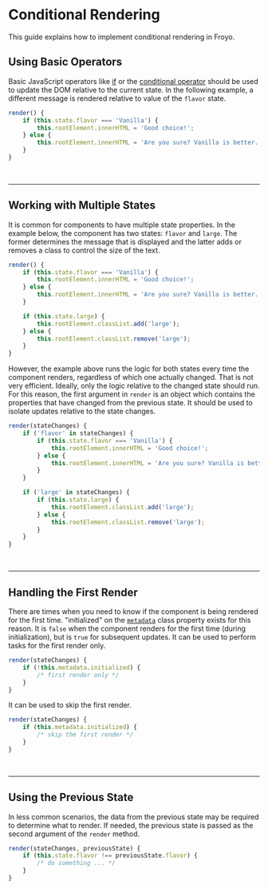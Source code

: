# Conditional Rendering

This guide explains how to implement conditional rendering in Froyo.

## Using Basic Operators

Basic JavaScript operators like [if](https://developer.mozilla.org/en-US/docs/Web/JavaScript/Reference/Statements/if...else) or the [conditional operator](https://developer.mozilla.org/en/docs/Web/JavaScript/Reference/Operators/Conditional_Operator) should be used to update the DOM relative to the current state. In the following example, a different message is rendered relative to value of the `flavor` state.

```js
render() {
    if (this.state.flavor === 'Vanilla') {
        this.rootElement.innerHTML = 'Good choice!';
    } else {
        this.rootElement.innerHTML = 'Are you sure? Vanilla is better.';
    }
}
```

<br />

---

## Working with Multiple States

It is common for components to have multiple state properties. In the example below, the component has two states: `flavor` and `large`. The former determines the message that is displayed and the latter adds or removes a class to control the size of the text.

```js
render() {
    if (this.state.flavor === 'Vanilla') {
        this.rootElement.innerHTML = 'Good choice!';
    } else {
        this.rootElement.innerHTML = 'Are you sure? Vanilla is better.';
    }

    if (this.state.large) {
        this.rootElement.classList.add('large');
    } else {
        this.rootElement.classList.remove('large');
    }
}
```

However, the example above runs the logic for both states every time the component renders, regardless of which one actually changed. That is not very efficient. Ideally, only the logic relative to the changed state should run. For this reason, the first argument in `render` is an object which contains the properties that have changed from the previous state. It should be used to isolate updates relative to the state changes.

```js
render(stateChanges) {
    if ('flavor' in stateChanges) {
        if (this.state.flavor === 'Vanilla') {
            this.rootElement.innerHTML = 'Good choice!';
        } else {
            this.rootElement.innerHTML = 'Are you sure? Vanilla is better.';
        }
    }

    if ('large' in stateChanges) {
        if (this.state.large) {
            this.rootElement.classList.add('large');
        } else {
            this.rootElement.classList.remove('large');
        }
    }
}
```

<br />

---

## Handling the First Render

There are times when you need to know if the component is being rendered for the first time. "initialized" on the [`metadata`](../api/component.md#metadata) class property exists for this reason. It is `false` when the component renders for the first time (during initialization), but is `true` for subsequent updates. It can be used to perform tasks for the first render only.

```js
render(stateChanges) {
    if (!this.metadata.initialized) {
        /* first render only */
    }
}
```

It can be used to skip the first render.

```js
render(stateChanges) {
    if (this.metadata.initialized) {
        /* skip the first render */
    }
}
```

<br />

---

## Using the Previous State

In less common scenarios, the data from the previous state may be required to determine what to render. If needed, the previous state is passed as the second argument of the `render` method.

```js
render(stateChanges, previousState) {
    if (this.state.flavor !== previousState.flavor) {
        /* do something ... */
    }
}
```

